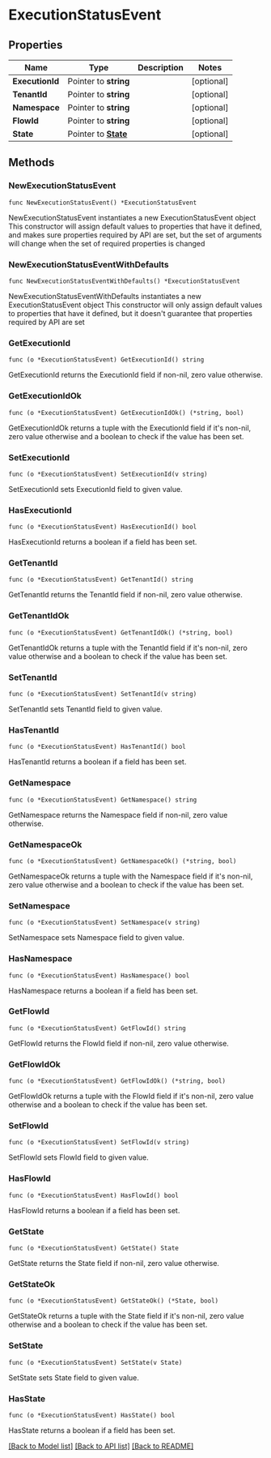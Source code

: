# ExecutionStatusEvent

## Properties

Name | Type | Description | Notes
------------ | ------------- | ------------- | -------------
**ExecutionId** | Pointer to **string** |  | [optional] 
**TenantId** | Pointer to **string** |  | [optional] 
**Namespace** | Pointer to **string** |  | [optional] 
**FlowId** | Pointer to **string** |  | [optional] 
**State** | Pointer to [**State**](State.md) |  | [optional] 

## Methods

### NewExecutionStatusEvent

`func NewExecutionStatusEvent() *ExecutionStatusEvent`

NewExecutionStatusEvent instantiates a new ExecutionStatusEvent object
This constructor will assign default values to properties that have it defined,
and makes sure properties required by API are set, but the set of arguments
will change when the set of required properties is changed

### NewExecutionStatusEventWithDefaults

`func NewExecutionStatusEventWithDefaults() *ExecutionStatusEvent`

NewExecutionStatusEventWithDefaults instantiates a new ExecutionStatusEvent object
This constructor will only assign default values to properties that have it defined,
but it doesn't guarantee that properties required by API are set

### GetExecutionId

`func (o *ExecutionStatusEvent) GetExecutionId() string`

GetExecutionId returns the ExecutionId field if non-nil, zero value otherwise.

### GetExecutionIdOk

`func (o *ExecutionStatusEvent) GetExecutionIdOk() (*string, bool)`

GetExecutionIdOk returns a tuple with the ExecutionId field if it's non-nil, zero value otherwise
and a boolean to check if the value has been set.

### SetExecutionId

`func (o *ExecutionStatusEvent) SetExecutionId(v string)`

SetExecutionId sets ExecutionId field to given value.

### HasExecutionId

`func (o *ExecutionStatusEvent) HasExecutionId() bool`

HasExecutionId returns a boolean if a field has been set.

### GetTenantId

`func (o *ExecutionStatusEvent) GetTenantId() string`

GetTenantId returns the TenantId field if non-nil, zero value otherwise.

### GetTenantIdOk

`func (o *ExecutionStatusEvent) GetTenantIdOk() (*string, bool)`

GetTenantIdOk returns a tuple with the TenantId field if it's non-nil, zero value otherwise
and a boolean to check if the value has been set.

### SetTenantId

`func (o *ExecutionStatusEvent) SetTenantId(v string)`

SetTenantId sets TenantId field to given value.

### HasTenantId

`func (o *ExecutionStatusEvent) HasTenantId() bool`

HasTenantId returns a boolean if a field has been set.

### GetNamespace

`func (o *ExecutionStatusEvent) GetNamespace() string`

GetNamespace returns the Namespace field if non-nil, zero value otherwise.

### GetNamespaceOk

`func (o *ExecutionStatusEvent) GetNamespaceOk() (*string, bool)`

GetNamespaceOk returns a tuple with the Namespace field if it's non-nil, zero value otherwise
and a boolean to check if the value has been set.

### SetNamespace

`func (o *ExecutionStatusEvent) SetNamespace(v string)`

SetNamespace sets Namespace field to given value.

### HasNamespace

`func (o *ExecutionStatusEvent) HasNamespace() bool`

HasNamespace returns a boolean if a field has been set.

### GetFlowId

`func (o *ExecutionStatusEvent) GetFlowId() string`

GetFlowId returns the FlowId field if non-nil, zero value otherwise.

### GetFlowIdOk

`func (o *ExecutionStatusEvent) GetFlowIdOk() (*string, bool)`

GetFlowIdOk returns a tuple with the FlowId field if it's non-nil, zero value otherwise
and a boolean to check if the value has been set.

### SetFlowId

`func (o *ExecutionStatusEvent) SetFlowId(v string)`

SetFlowId sets FlowId field to given value.

### HasFlowId

`func (o *ExecutionStatusEvent) HasFlowId() bool`

HasFlowId returns a boolean if a field has been set.

### GetState

`func (o *ExecutionStatusEvent) GetState() State`

GetState returns the State field if non-nil, zero value otherwise.

### GetStateOk

`func (o *ExecutionStatusEvent) GetStateOk() (*State, bool)`

GetStateOk returns a tuple with the State field if it's non-nil, zero value otherwise
and a boolean to check if the value has been set.

### SetState

`func (o *ExecutionStatusEvent) SetState(v State)`

SetState sets State field to given value.

### HasState

`func (o *ExecutionStatusEvent) HasState() bool`

HasState returns a boolean if a field has been set.


[[Back to Model list]](../README.md#documentation-for-models) [[Back to API list]](../README.md#documentation-for-api-endpoints) [[Back to README]](../README.md)


